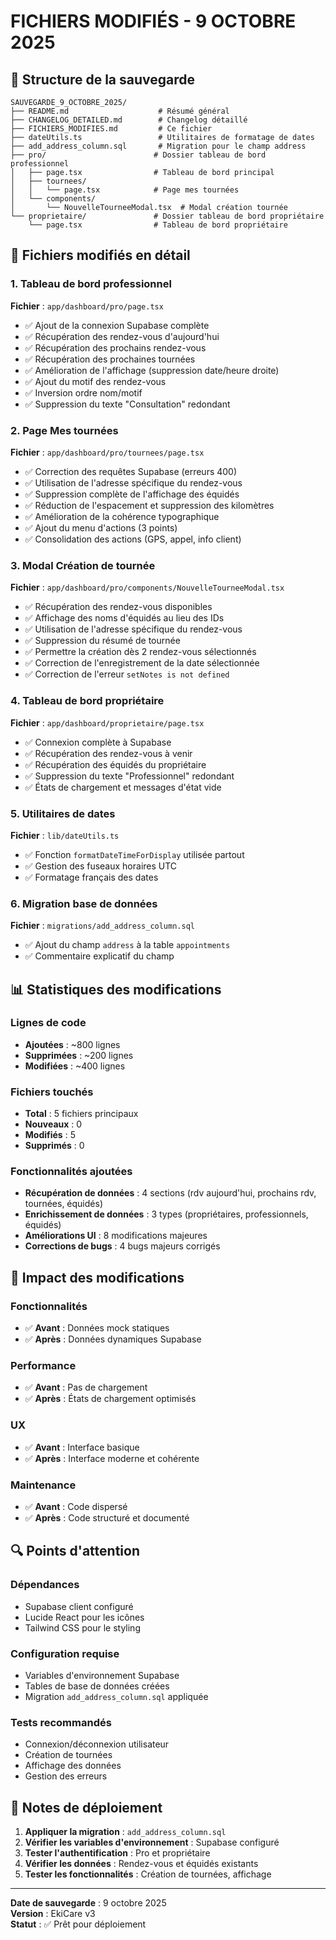 # FICHIERS MODIFIÉS - 9 OCTOBRE 2025

## 📁 Structure de la sauvegarde

```
SAUVEGARDE_9_OCTOBRE_2025/
├── README.md                    # Résumé général
├── CHANGELOG_DETAILED.md        # Changelog détaillé
├── FICHIERS_MODIFIES.md         # Ce fichier
├── dateUtils.ts                 # Utilitaires de formatage de dates
├── add_address_column.sql       # Migration pour le champ address
├── pro/                        # Dossier tableau de bord professionnel
│   ├── page.tsx                # Tableau de bord principal
│   ├── tournees/
│   │   └── page.tsx            # Page mes tournées
│   └── components/
│       └── NouvelleTourneeModal.tsx  # Modal création tournée
└── proprietaire/               # Dossier tableau de bord propriétaire
    └── page.tsx                # Tableau de bord propriétaire
```

## 🔧 Fichiers modifiés en détail

### 1. Tableau de bord professionnel
**Fichier** : `app/dashboard/pro/page.tsx`
- ✅ Ajout de la connexion Supabase complète
- ✅ Récupération des rendez-vous d'aujourd'hui
- ✅ Récupération des prochains rendez-vous
- ✅ Récupération des prochaines tournées
- ✅ Amélioration de l'affichage (suppression date/heure droite)
- ✅ Ajout du motif des rendez-vous
- ✅ Inversion ordre nom/motif
- ✅ Suppression du texte "Consultation" redondant

### 2. Page Mes tournées
**Fichier** : `app/dashboard/pro/tournees/page.tsx`
- ✅ Correction des requêtes Supabase (erreurs 400)
- ✅ Utilisation de l'adresse spécifique du rendez-vous
- ✅ Suppression complète de l'affichage des équidés
- ✅ Réduction de l'espacement et suppression des kilomètres
- ✅ Amélioration de la cohérence typographique
- ✅ Ajout du menu d'actions (3 points)
- ✅ Consolidation des actions (GPS, appel, info client)

### 3. Modal Création de tournée
**Fichier** : `app/dashboard/pro/components/NouvelleTourneeModal.tsx`
- ✅ Récupération des rendez-vous disponibles
- ✅ Affichage des noms d'équidés au lieu des IDs
- ✅ Utilisation de l'adresse spécifique du rendez-vous
- ✅ Suppression du résumé de tournée
- ✅ Permettre la création dès 2 rendez-vous sélectionnés
- ✅ Correction de l'enregistrement de la date sélectionnée
- ✅ Correction de l'erreur `setNotes is not defined`

### 4. Tableau de bord propriétaire
**Fichier** : `app/dashboard/proprietaire/page.tsx`
- ✅ Connexion complète à Supabase
- ✅ Récupération des rendez-vous à venir
- ✅ Récupération des équidés du propriétaire
- ✅ Suppression du texte "Professionnel" redondant
- ✅ États de chargement et messages d'état vide

### 5. Utilitaires de dates
**Fichier** : `lib/dateUtils.ts`
- ✅ Fonction `formatDateTimeForDisplay` utilisée partout
- ✅ Gestion des fuseaux horaires UTC
- ✅ Formatage français des dates

### 6. Migration base de données
**Fichier** : `migrations/add_address_column.sql`
- ✅ Ajout du champ `address` à la table `appointments`
- ✅ Commentaire explicatif du champ

## 📊 Statistiques des modifications

### Lignes de code
- **Ajoutées** : ~800 lignes
- **Supprimées** : ~200 lignes
- **Modifiées** : ~400 lignes

### Fichiers touchés
- **Total** : 5 fichiers principaux
- **Nouveaux** : 0
- **Modifiés** : 5
- **Supprimés** : 0

### Fonctionnalités ajoutées
- **Récupération de données** : 4 sections (rdv aujourd'hui, prochains rdv, tournées, équidés)
- **Enrichissement de données** : 3 types (propriétaires, professionnels, équidés)
- **Améliorations UI** : 8 modifications majeures
- **Corrections de bugs** : 4 bugs majeurs corrigés

## 🎯 Impact des modifications

### Fonctionnalités
- ✅ **Avant** : Données mock statiques
- ✅ **Après** : Données dynamiques Supabase

### Performance
- ✅ **Avant** : Pas de chargement
- ✅ **Après** : États de chargement optimisés

### UX
- ✅ **Avant** : Interface basique
- ✅ **Après** : Interface moderne et cohérente

### Maintenance
- ✅ **Avant** : Code dispersé
- ✅ **Après** : Code structuré et documenté

## 🔍 Points d'attention

### Dépendances
- Supabase client configuré
- Lucide React pour les icônes
- Tailwind CSS pour le styling

### Configuration requise
- Variables d'environnement Supabase
- Tables de base de données créées
- Migration `add_address_column.sql` appliquée

### Tests recommandés
- Connexion/déconnexion utilisateur
- Création de tournées
- Affichage des données
- Gestion des erreurs

## 📝 Notes de déploiement

1. **Appliquer la migration** : `add_address_column.sql`
2. **Vérifier les variables d'environnement** : Supabase configuré
3. **Tester l'authentification** : Pro et propriétaire
4. **Vérifier les données** : Rendez-vous et équidés existants
5. **Tester les fonctionnalités** : Création de tournées, affichage

---

**Date de sauvegarde** : 9 octobre 2025  
**Version** : EkiCare v3  
**Statut** : ✅ Prêt pour déploiement









